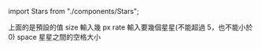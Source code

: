 import Stars from "./components/Stars";

<Stars size={30} rate={4} space={8} />

上面的是預設的值
size 輸入幾 px
rate 輸入要幾個星星(不能超過 5，也不能小於 0)
space 星星之間的空格大小
